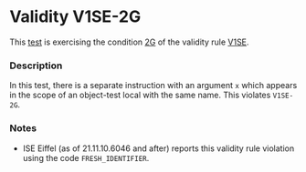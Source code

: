 # Validity V1SE-2G

This [test](.) is exercising the condition [2G](../Readme.md) of the validity rule [V1SE](../../v1se/Readme.md).

### Description

In this test, there is a separate instruction with an argument `x` which appears in the scope of an object-test local with the same name. This violates `V1SE-2G`.

### Notes

* ISE Eiffel (as of 21.11.10.6046 and after) reports this validity rule violation using the code `FRESH_IDENTIFIER`.
